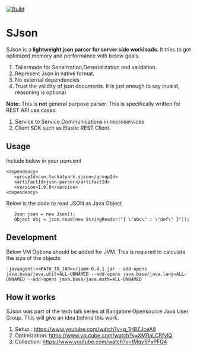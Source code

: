 [![Build](https://github.com/techatpark/sjson/actions/workflows/develop.yml/badge.svg)](https://github.com/techatpark/sjson/actions/workflows/develop.yml)

# SJson

SJson is a **lightweight json parser for server side workloads**. It tries to get optimized memory and performance with below goals.

1. Tailermade for Serialization,Deserialization and validation.
2. Represent Json in native format.
2. No external dependencies
3. Trust the validity of json documents. It is just enough to say invalid, reasoning is optional

**Note:** This is **not** general purpose parser. This is specifically written for REST API use cases. 

1. Service to Service Communications in microservices
2. Client SDK such as Elastic REST Client.

## Usage

Include below in your pom.xml

````
<dependency>
   <groupId>com.techatpark.sjson</groupId>
   <artifactId>json-parser</artifactId>
   <version>1.0.0</version>
<dependency>   
````

Below is the code to read JSON as Java Object

````
   Json json = new Json();
   Object obj = json.read(new StringReader("{ \"abc\" : \"def\" }"));
````

## Development

Below VM Options should be added for JVM. This is required to calculate the size of the objects

````
-javaagent:<<PATH_TO_JAR>>/jamm-0.4.1.jar --add-opens java.base/java.util=ALL-UNNAMED --add-opens java.base/java.lang=ALL-UNNAMED --add-opens java.base/java.math=ALL-UNNAMED
````
## How it works

SJson was part of the tech talk series at Bangalore Opensource Java User Group. This will give an idea behind this work.

1. Setup : https://www.youtube.com/watch?v=q_1H8ZJceA8
2. Optimization: https://www.youtube.com/watch?v=XMRaLCRfvlQ
3. Collection: https://www.youtube.com/watch?v=tMgy5PxPFQ4
